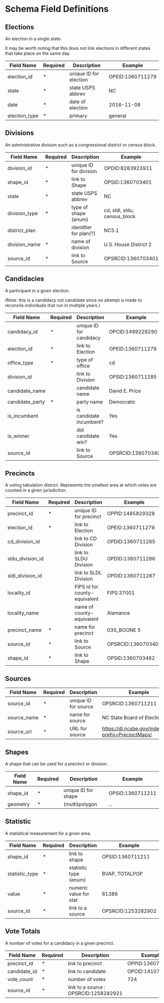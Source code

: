 # Schema Field Definitions

## Elections

An election in a single state.

It may be worth noting that this does not link elections in different states
that take place on the same day.

Field Name      | Required  | Description               | Example
----------------|-----------|---------------------------|-------------------
election_id     | *         | unique ID for election    | OPEID:1360711279
state           | *         | state USPS abbrev         | NC
date            | *         | date of election          | 2016-11-08
election_type   | *         | primary|general           | primary


## Divisions

An administrative division such as a congressional district or census block.

Field Name      | Required  | Description               | Example
----------------|-----------|---------------------------|-------------------
division_id     | *         | unique ID for division    | OPDID:8283923911
shape_id        | *         | link to Shape             | OPSID:1360703401
state           | *         | state USPS abbrev         | NC
division_type   | *         | type of shape (enum)      | cd, sldl, sldu, census_block
district_plan   |           | identifier for plan(?)    | NC5.1
division_name   | *         | name of division          | U.S. House District 2
source_id       | *         | link to Source            | OPSRCID:1360703401


## Candidacies

A participant in a given election.

(Note: this is a candidacy not candidate since no attempt is made to reconcile
individuals that run in multiple years.)

Field Name          | Required  | Description               | Example
--------------------|-----------|---------------------------|-------------------
candidacy_id        | *         | unique ID for candidacy   | OPCID:1489228290
election_id         | *         | link to Election          | OPEID:1360711279
office_type         | *         | type of office            | cd|sldl|sldu|pres|gov|ltgov
division_id         |           | link to Division          | OPSID:1360711285
candidate_name      |           | candidate name            | David E. Price
candidate_party     | *         | party name                | Democratic
is_incumbent        |           | is candidate incumbent?   | Yes
is_winner           |           | did candidate win?        | Yes
source_id           |           | link to Source            | OPSRCID:1360703401


## Precincts

A voting tabulation district.  Represents the smallest area at which votes are
counted in a given jurisdiction.

Field Name          | Required  | Description                   | Example
--------------------|-----------|-------------------------------|-------------------
precinct_id         | *         | unique ID for precinct        | OPPID:1485829328
election_id         | *         | link to Election              | OPEID:1360711279
cd_division_id      |           | link to CD Division           | OPDID:1360711285
sldu_division_id    |           | link to SLDU Division         | OPDID:1360711286
sldl_division_id    |           | link to SLDL Division         | OPDID:1360711287
locality_id         |           | FIPS id for county-equivalent | FIPS:37001
locality_name       |           | name of county-equivalent     | Alamance
precinct_name       | *         | name for precinct             | 035_BOONE 5
source_id           | *         | link to Source                | OPSRCID:1360703401
shape_id            | *         | link to Shape                 | OPSID:1360703482


## Sources

Field Name      | Required  | Description               | Example
----------------|-----------|---------------------------|-------------------
source_id       | *         | unique ID for source      | OPSRCID:1360711211
source_name     | *         | name for source           | NC State Board of Elections
source_url      | *         | URL for source            | https://dl.ncsbe.gov/index.html?prefix=PrecinctMaps/


## Shapes

A shape that can be used for a precinct or division.

Field Name      | Required  | Description               | Example
----------------|-----------|---------------------------|-------------------
shape_id        | *         | unique ID for shape       | OPSID:1360711211
geometry        | *         | (multi)polygon            | ...


## Statistic

A statistical measurement for a given area.

Field Name      | Required  | Description               | Example
----------------|-----------|---------------------------|-------------------
shape_id        | *         | link to shape             | OPSID:1360711211
statistic_type  | *         | statistic type (enum)     | BVAP, TOTALPOP
value           | *         | numeric value for stat    | 61386
source_id       | *         | link to a source          | OPSRCID:1253282902


## Vote Totals

A number of votes for a candidacy in a given precinct.

Field Name      | Required  | Description               | Example
----------------|-----------|---------------------------|-------------------
precinct_id     | *         | link to precinct          | OPPID:1360711211
candidate_id    | *         | link to candidate         | OPCID:1410711331
vote_count      | *         | number of votes           | 724
source_id       | *         | link to a source          : OPSRCID:1258282921
